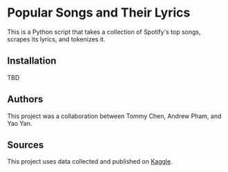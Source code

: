 # Popular Songs and Their Lyrics

This is a Python script that takes a collection of Spotify's top songs, scrapes its lyrics, and tokenizes it.

## Installation

TBD

## Authors

This project was a collaboration between Tommy Chen, Andrew Pham, and Yao Yan.

## Sources

This project uses data collected and published on [Kaggle](https://www.kaggle.com/datasets/dhruvildave/spotify-charts).